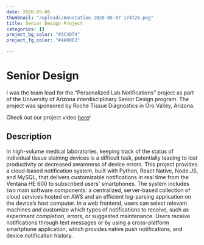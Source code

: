```yaml
---
date: 2020-05-08
thumbnail: "/uploads/Annotation 2020-05-07 174726.png"
title: Senior Design Project
categories: []
project_bg_color: "#3C4D74"
project_fg_color: "#4A90E2"

---
```

# Senior Design

I was the team lead for the “Personalized Lab Notifications” project as part of the University of Arizona interdisciplinary Senior Design program. The project was sponsored by Roche Tissue Diagnostics in Oro Valley, Arizona.

Check out our project video [here](https://www.youtube.com/watch?v=luj8VZDx2HI)!

## Description

In high-volume medical laboratories, keeping track of the status of individual tissue staining devices is a difficult task, potentially leading to lost productivity or decreased awareness of device errors. This project provides a cloud-based notification system, built with Python, React Native, Node.JS, and MySQL, that delivers customizable notifications in real time from the Ventana HE 600 to subscribed users’ smartphones. The system includes two main software components: a centralized, server-based collection of cloud services hosted on AWS and an efficient log-parsing application on the device’s host computer. In a web frontend, users can select relevant machines and customize which types of notifications to receive, such as experiment completion, errors, or suggested maintenance. Users receive notifications through text messages or by using a cross-platform smartphone application, which provides native push notifications, and device notification history.
